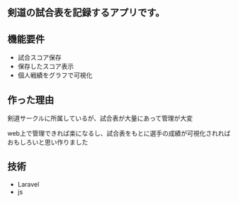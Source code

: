 <h2>剣道の試合表を記録するアプリです。</h2>
<h2>機能要件</h2>
<ul>
<li>試合スコア保存</li>
<li>保存したスコア表示</li>
<li>個人戦績をグラフで可視化</li>
</ul>

<h2>作った理由</h2>
<p>剣道サークルに所属しているが、試合表が大量にあって管理が大変</p>
<p>web上で管理できれば楽になるし、試合表をもとに選手の成績が可視化されればおもしろいと思い作りました</p>

<h2>技術</h2>
<ul>
<li>Laravel</li>
<li>js</li>
</ul>
